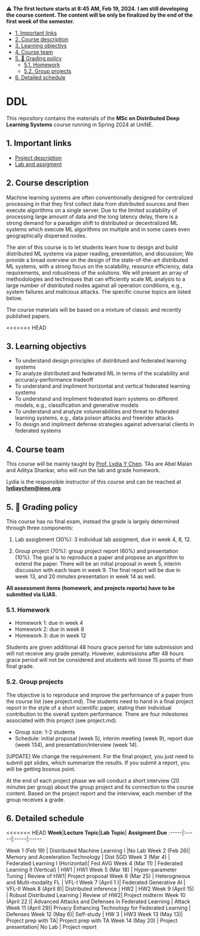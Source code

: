 
:warning: 
**The first lecture starts at 8:45 AM, Feb 19, 2024.**
**I am still developing the course content. The content will be only be finalized by the end of the first week of the semester.**

<!-- vscode-markdown-toc -->
- [1. Important links](#1-important-links)
- [2. Course description](#2-course-description)
- [3. Learning objectivs](#3-learning-objectivs)
- [4. Course team](#4-course-team)
- [5. :dart: Grading policy](#5-dart-grading-policy)
	- [5.1. Homework](#51-homework)
	- [5.2. Group projects](#52-group-projects)
- [6. Detailed schedule](#6-detailed-schedule)

<!-- vscode-markdown-toc-config
	numbering=true
	autoSave=true
	/vscode-markdown-toc-config -->
<!-- /vscode-markdown-toc --><!-- vscode-markdown-toc -->


# DDL <!-- omit in toc -->

This repository contains the materials of the **MSc on Distributed Deep Learning Systems** course running in Spring 2024 at UniNE.


##  1. Important links

- [Project description](project.md)
- [Lab and assigment](homework.md)


##  2. Course description


Machine learning systems are often conventionally designed for centralized processing in that they first collect data from distributed sources and then execute algorithms on a single server. Due to the limited scalability of processing large amount of data and the long latency delay, there is a strong demand for a paradigm shift to distributed or decentralized ML systems which execute ML algorithms on multiple and in some cases even geographically dispersed nodes.

The aim of this  course is to let students learn how to design and build distributed ML systems via paper reading, presentation, and discussion; We provide a broad overview on the design of the state-of-the-art distributed ML systems, with a strong focus on the scalability, resource efficiency, data requirements, and robustness of the solutions. We will present an array of methodologies and techniques that can efficiently scale ML analysis to a large number of distributed nodes against all operation conditions, e.g., system failures and malicious attacks. The specific course topics are listed below.

The course materials will be based on a mixture of classic and recently published papers. 


<<<<<<< HEAD
##  3. <a name='Objective'></a>Learning objectivs
- To understand design principles of distribtued and federated learning systems
- To analyze distributed and federated ML in terms of the scalability and accuracy-performance tradeoff 
- To understand and impliment horizontal and vertical federated learning systems
- To understand and impliment federated learn systems on different  models, e.g., classification and generative models
- To understand and analyze volunerabilities and threat to federated learning systems, e.g., data poison attacks and freerider attacks
- To design and impliment defense strategies against adversarial clients in federated systems


##  4. Course team

This course will be mainly taught by [Prof. Lydia Y Chen](https://lydiaychen.github.io/).
TAs are Abel Malan and Aditya Shankar, who will run the lab and grade homework.

Lydia is the responsible instructor of this course and can be reached at **lydiaychen@ieee.org**.


##  5. :dart: Grading policy

This course has no final exam, instead the grade is largely determined through three components: 

1. Lab assigbment (30%): 3 individual lab assigment, due in week 4, 8, 12. 

2. Group project (70%): group project report (60%) and presentation (10%). The goal is to reproduce a paper and propose an algorithm to extend the paper. There will be an initial proposal in week 5, interim discussion with each team in week 9. The final report will be due in week 13, and 20 minutes presentation in week 14 as well.
   


**All assessment items (homework, and projects reports) have to be submitted via ILIAS.**


###  5.1. Homework
- Homework 1: due in week 4 
- Homework 2: due in week 8
- Homework 3: due in week 12

Students are given additional 48 hours grace period for late submission and will not receive any grade penalty. However, submissions after 48 hours grace period will not be considered and students will loose 15 points of their final grade. 


###  5.2. Group projects
<!-- 7 predefined project topics: evaluating the systems of 
-->
The objective is to reproduce and improve the performance of a paper from the course list (see project.md). The students need to hand in a final project report in the style of a short scientific paper, stating their individual contribution to the overall system performance. There are four milestones associated with this project (see project.md).

- Group size: 1-2 students
- Schedule: initial proposal (week 5), interim meeting (week 9), report due (week 134), and presentation/interview (week 14). 

[UPDATE] We change the requirement. For the final project, you just need to submit ppt slides, which summarize the results. If you submit a report, you will be getting bosnus point.

At the end of each project phase we will conduct a short interview (20 minutes per group) about the group project and its connection to the course content. Based on the project report and the interview, each member of the group receives a grade. 





##  6. Detailed schedule

<<<<<<< HEAD
**Week**|**Lecture Topic**|**Lab Topic**| **Assigment Due**
:-----|:-----|:-----|:-----

Week 1 (Feb 19) | Distributed Machine Learning I |No Lab
Week 2 (Feb 26)| Memory and Aceeleration Technology | Dist SGD
Week 3 (Mar 4) | Federated Learning I (Horizontal)| Fed AVG
Week 4  (Mar 11) | Federated Learning II (Vertical) | HW1 | HW1
Week 5 (Mar 18) | Hyper-parameter Tuning | Review of HW1| Project proposal
Week 6 (Mar 25) | Heterogneous and Multi-modality FL | VFL-I
Week 7 (April 1 )| Federated Generative AI | VFL-II
Week 8 (April 8)| Distributed inference | HW2 | HW2
Week 9 (April 15) |   Robust Distributed Learning | Review of HW2| Project midterm
Week 10 (April 22 )| Advanced Attacks and Defenses in Federated Learning  | Attack 
Week 11 (April 29)| Privacy Enhancing Technology for Federated Learning | Defenses
Week 12 (May 6)| Self-study | HW 3 | HW3
Week 13 (May 13)| Project prep with TA| Project prep with TA
Week 14 (May 20) | Project presentation| No Lab | Project report


